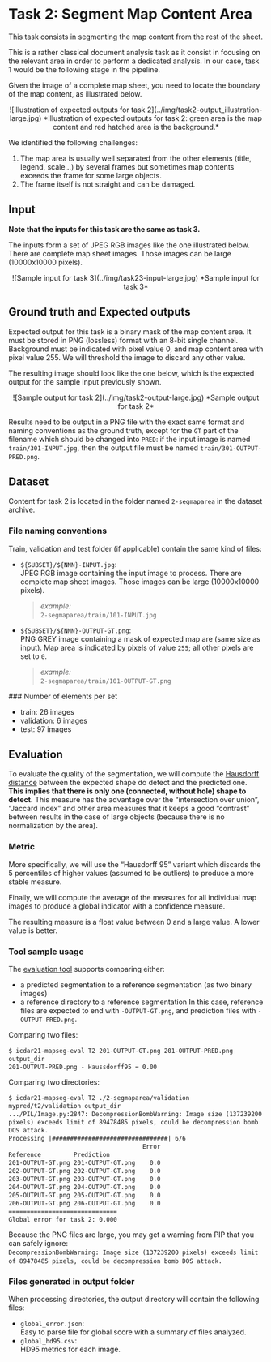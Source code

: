 # Task 2: Segment Map Content Area
This task consists in segmenting the map content from the rest of the sheet.

This is a rather classical document analysis task as it consist in focusing on the relevant area in order to perform a dedicated analysis. In our case, task 1 would be the following stage in the pipeline.

Given the image of a complete map sheet, you need to locate the boundary of the map content, as illustrated below.
<center>
![Illustration of expected outputs for task 2](../img/task2-output_illustration-large.jpg)
*Illustration of expected outputs for task 2: green area is the map content and red hatched area is the background.*
</center>


We identified the following challenges:

1. The map area is usually well separated from the other elements (title, legend, scale…) by several frames but sometimes map contents exceeds the frame for some large objects.
2. The frame itself is not straight and can be damaged.


## Input
**Note that the inputs for this task are the same as task 3.**

The inputs form a set of JPEG RGB images like the one illustrated below.
There are complete map sheet images.
Those images can be large (10000x10000 pixels).

<center>
![Sample input for task 3](../img/task23-input-large.jpg)
*Sample input for task 3*
</center>


## Ground truth and Expected outputs
Expected output for this task is a binary mask of the map content area.
It must be stored in PNG (lossless) format with an 8-bit single channel.
Background must be indicated with pixel value 0, and map content area with pixel value 255.
We will threshold the image to discard any other value.

The resulting image should look like the one below, which is the expected output for the sample input previously shown.

<center>
![Sample output for task 2](../img/task2-output-large.jpg)
*Sample output for task 2*
</center>

Results need to be output in a PNG file with the exact same format and naming conventions as the ground truth, except for the `GT` part of the filename which should be changed into `PRED`:
if the input image is named `train/301-INPUT.jpg`, then the output file must be named `train/301-OUTPUT-PRED.png`.

## Dataset
Content for task 2 is located in the folder named `2-segmaparea` in the dataset archive.

### File naming conventions
Train, validation and test folder (if applicable) contain the same kind of files:

- `${SUBSET}/${NNN}-INPUT.jpg`:  
  JPEG RGB image containing the input image to process.
  There are complete map sheet images.
  Those images can be large (10000x10000 pixels).  
  > *example:*  
  > `2-segmaparea/train/101-INPUT.jpg`
- `${SUBSET}/${NNN}-OUTPUT-GT.png`:  
  PNG GREY image containing a mask of expected map are (same size as input).
  Map area is indicated by pixels of value `255`; all other pixels are set to `0`.
  > *example:*  
  > `2-segmaparea/train/101-OUTPUT-GT.png`


### Number of elements per set

- train: 26 images
- validation: 6 images
- test: 97 images

## Evaluation

To evaluate the quality of the segmentation, we will compute the [Hausdorff distance](https://en.wikipedia.org/wiki/Hausdorff_distance) between the expected shape do detect and the predicted one.
**This implies that there is only one (connected, without hole) shape to detect.**
This measure has the advantage over the “intersection over union”, “Jaccard index” and other area measures that it keeps a good “contrast” between results in the case of large objects (because there is no normalization by the area).

### Metric
More specifically, we will use the “Hausdorff 95” variant which discards the 5 percentiles of higher values (assumed to be outliers) to produce a more stable measure.

Finally, we will compute the average of the measures for all individual map images to produce a global indicator with a confidence measure.

The resulting measure is a float value between 0 and a large value.
A lower value is better.

### Tool sample usage
The [evaluation tool](../downloads.md#evaluation-tools) supports comparing either:

* a predicted segmentation to a reference segmentation (as two binary images)
* a reference directory to a reference segmentation
  In this case, reference files are expected to end with ``-OUTPUT-GT.png``, and prediction files with ``-OUTPUT-PRED.png``.


Comparing two files:

```console
$ icdar21-mapseg-eval T2 201-OUTPUT-GT.png 201-OUTPUT-PRED.png output_dir
201-OUTPUT-PRED.png - Haussdorff95 = 0.00
```

Comparing two directories:

```console
$ icdar21-mapseg-eval T2 ./2-segmaparea/validation mypred/t2/validation output_dir
.../PIL/Image.py:2847: DecompressionBombWarning: Image size (137239200 pixels) exceeds limit of 89478485 pixels, could be decompression bomb DOS attack.
Processing |################################| 6/6
                                     Error
Reference         Prediction              
201-OUTPUT-GT.png 201-OUTPUT-GT.png    0.0
202-OUTPUT-GT.png 202-OUTPUT-GT.png    0.0
203-OUTPUT-GT.png 203-OUTPUT-GT.png    0.0
204-OUTPUT-GT.png 204-OUTPUT-GT.png    0.0
205-OUTPUT-GT.png 205-OUTPUT-GT.png    0.0
206-OUTPUT-GT.png 206-OUTPUT-GT.png    0.0
==============================
Global error for task 2: 0.000
```

<i class="fa fa-info-circle fa-2x"></i>
Because the PNG files are large, you may get a warning from PIP that you can safely ignore:  
`DecompressionBombWarning: Image size (137239200 pixels) exceeds limit of 89478485 pixels, could be decompression bomb DOS attack.`

### Files generated in output folder
When processing directories, the output directory will contain the following files:

- `global_error.json`:  
  Easy to parse file for global score with a summary of files analyzed.
- `global_hd95.csv`:  
  HD95 metrics for each image.
